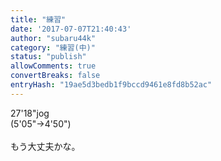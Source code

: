 ```yaml
---
title: "練習"
date: '2017-07-07T21:40:43'
author: "subaru44k"
category: "練習(中)"
status: "publish"
allowComments: true
convertBreaks: false
entryHash: "19ae5d3bedb1f9bccd9461e8fd8b52ac"
---
```

27'18"jog<br>
(5'05"→4'50")<br>
<br>
もう大丈夫かな。
